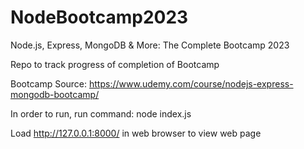 # NodeBootcamp2023
Node.js, Express, MongoDB &amp; More: The Complete Bootcamp 2023


Repo to track progress of completion of Bootcamp

Bootcamp Source:
https://www.udemy.com/course/nodejs-express-mongodb-bootcamp/


In order to run, run command: node index.js

Load http://127.0.0.1:8000/ in web browser to view web page